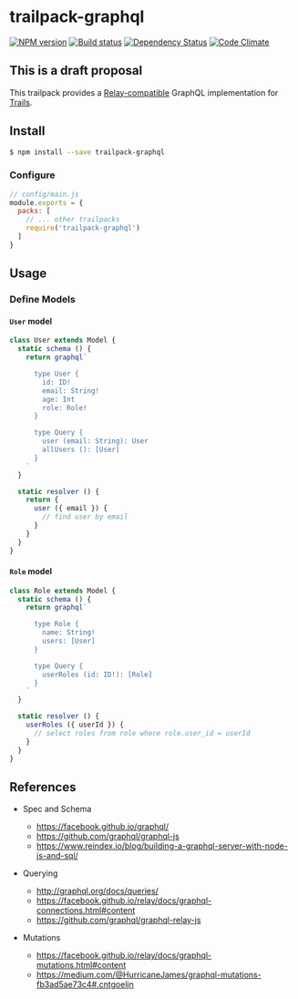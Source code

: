 # trailpack-graphql

[![NPM version][npm-image]][npm-url]
[![Build status][ci-image]][ci-url]
[![Dependency Status][daviddm-image]][daviddm-url]
[![Code Climate][codeclimate-image]][codeclimate-url]

## This is a draft proposal

This trailpack provides a [Relay-compatible](https://facebook.github.io/relay/docs/graphql-relay-specification.html)
GraphQL implementation for [Trails](http://trailsjs.io).

## Install

```sh
$ npm install --save trailpack-graphql
```

### Configure

```js
// config/main.js
module.exports = {
  packs: [
    // ... other trailpacks
    require('trailpack-graphql')
  ]
}
```

## Usage

### Define Models

#### `User` model

```js
class User extends Model {
  static schema () {
    return graphql`

      type User {
        id: ID!
        email: String!
        age: Int
        role: Role!
      }

      type Query {
        user (email: String): User
        allUsers (): [User]
      }
    `
  }

  static resolver () {
    return {
      user ({ email }) {
        // find user by email
      }
    }
  }
}
```

#### `Role` model

```js
class Role extends Model {
  static schema () {
    return graphql`

      type Role {
        name: String!
        users: [User]
      }

      type Query {
        userRoles (id: ID!): [Role]
      }
    `
  }

  static resolver () {
    userRoles ({ userId }) {
      // select roles from role where role.user_id = userId
    }
  }
}
```

## References

- Spec and Schema
  - https://facebook.github.io/graphql/
  - https://github.com/graphql/graphql-js
  - https://www.reindex.io/blog/building-a-graphql-server-with-node-js-and-sql/

- Querying
  - http://graphql.org/docs/queries/
  - https://facebook.github.io/relay/docs/graphql-connections.html#content
  - https://github.com/graphql/graphql-relay-js

- Mutations
  - https://facebook.github.io/relay/docs/graphql-mutations.html#content
  - https://medium.com/@HurricaneJames/graphql-mutations-fb3ad5ae73c4#.cntgoeljn

[npm-image]: https://img.shields.io/npm/v/trailpack-graphql.svg?style=flat-square
[npm-url]: https://npmjs.org/package/trailpack-graphql
[ci-image]: https://img.shields.io/travis/langateam/trailpack-graphql/master.svg?style=flat-square
[ci-url]: https://travis-ci.org//trailpack-graphql
[daviddm-image]: http://img.shields.io/david/langateam/trailpack-graphql.svg?style=flat-square
[daviddm-url]: https://david-dm.org/langateam/trailpack-graphql
[codeclimate-image]: https://img.shields.io/codeclimate/github/langateam/trailpack-graphql.svg?style=flat-square
[codeclimate-url]: https://codeclimate.com/github/langateam/trailpack-graphql

